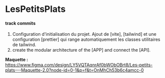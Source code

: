 # LesPetitsPlats

#### track commits

1. Configuration d'initialisation du projet. Ajout de [vite], [tailwind] et une configuration [prettier] qui range automatiquement les classes utilitaires de tailwind.
2. create the modular architecture of the [APP] and connect the [API].





**Maquette :** https://www.figma.com/design/LY5VQTAqnrAf0bWObOBrt8/Les-petits-plats---Maquette-2.0?node-id=0-1&p=f&t=OnMhCh53b6c4amcc-0